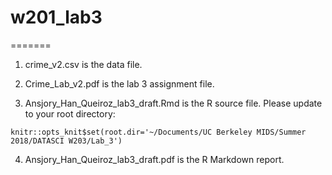 # w201_lab3
=======

1. crime_v2.csv is the data file.

2. Crime_Lab_v2.pdf is the lab 3 assignment file.

3. Ansjory_Han_Queiroz_lab3_draft.Rmd is the R source file. Please update to your root directory:

```{r setup, include=FALSE}
knitr::opts_knit$set(root.dir='~/Documents/UC Berkeley MIDS/Summer 2018/DATASCI W203/Lab_3')
```

4. Ansjory_Han_Queiroz_lab3_draft.pdf is the R Markdown report.
